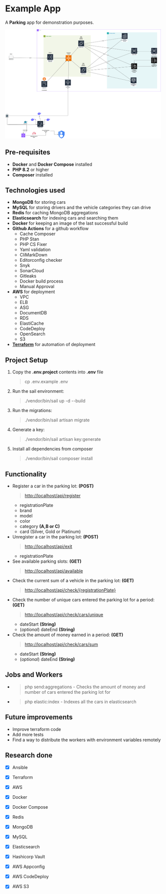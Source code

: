# Example App

A **Parking** app for demonstration purposes.

![Diagram](./public/mdp_project.png)

## Pre-requisites

- **Docker** and **Docker Compose** installed
- **PHP 8.2** or higher
- **Composer** installed

## Technologies used

- **MongoDB** for storing cars
- **MySQL** for stоring drivers and the vehicle categories they can drive
- **Redis** for caching MongoDB aggregations
- **Elasticsearch** for indexing cars and searching them
- **Docker** for keeping an image of the last successful build
- **Github Actions** for a github workflow
  - Cache Composer
  - PHP Stan
  - PHP CS Fixer
  - Yaml validation
  - CliMarkDown
  - Editorconfig checker
  - Snyk
  - SonarCloud
  - Gitleaks
  - Docker build process
  - Manual Approval
- **AWS** for deployment
  - VPC
  - ELB
  - ASG
  - DocumentDB
  - RDS
  - ElastiCache
  - CodeDeploy
  - OpenSearch
  - S3
- [**Terraform**](https://github.com/VasilHristovDev/mdp_project/tree/main/terraform) for automation of deployment

## Project Setup

1. Copy the **.env.project** contents into **.env** file
   > cp .env.example .env
2. Run the sail environment:
   > ./vendor/bin/sail up -d --build
3. Run the migrations:
   > ./vendor/bin/sail artisan migrate
4. Generate a key:
   > ./vendor/bin/sail artisan key:generate
5. Install all dependencies from composer
   > ./vendor/bin/sail composer install

## Functionality

- Register a car in the parking lot: **(POST)**
  > <http://localhost/api/register>
  - registrationPlate
  - brand
  - model
  - color
  - category **(A,B or C)**
  - card (Silver, Gold or Platinum)
- Unregister a car in the parking lot: **(POST)**
  > <http://localhost/api/exit>
  - registrationPlate
- See available parking slots: **(GET)**
  > <http://localhost/api/available>
- Check the current sum of a vehicle in the parking lot: **(GET)**
  > <http://localhost/api/check/{registrationPlate}>
- Check the number of unique cars entered the parking lot for a period: **(GET)**
  > <http://localhost/api/check/cars/unique>
  - dateStart **(String)**
  - (_optional_) dateEnd **(String)**
- Check the amount of money earned in a period: **(GET)**
  > <http://localhost/api/check/cars/sum>
  - dateStart **(String)**
  - (_optional_) dateEnd **(String)**

## Jobs and Workers

- > php send:aggregations - Checks the amount of money and number
  of cars entered the parking lot for
- >php elastic:index - Indexes all the cars in elasticsearch

## Future improvements

- Improve terraform code
- Add more tests
- Find a way to distribute the workers with environment variables remotely

## Research done

- [x] Ansible
- [x] Terraform
- [x] AWS
- [x] Docker
- [x] Docker Compose
- [x] Redis
- [x] MongoDB
- [x] MySQL
- [x] Elasticsearch
- [x] Hashicorp Vault
- [x] AWS Appconfig
- [x] AWS CodeDeploy
- [x] AWS S3

